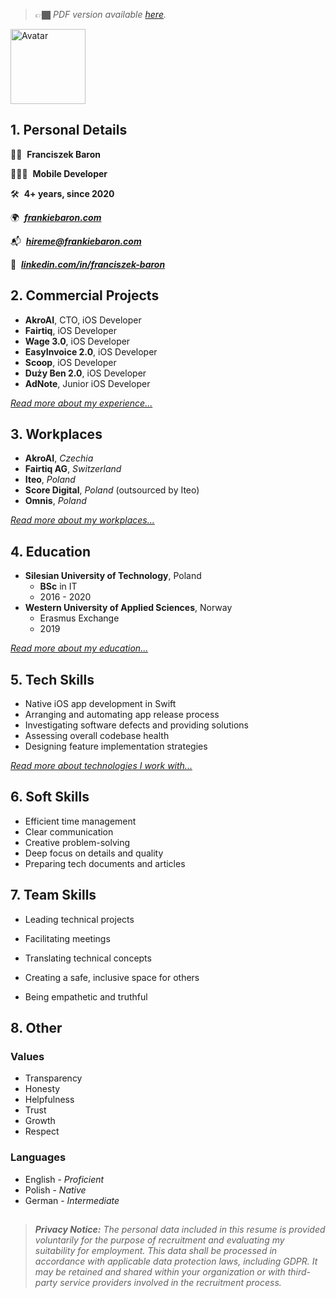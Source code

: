   <!-- STRIP-BEGIN -->
> 👉🏿 _PDF version available [here](https://frankiebaron.com/resume/resume.pdf)._ 
<!-- STRIP-END -->

<img width="120" alt="Avatar" src="https://github.com/user-attachments/assets/fc15304b-384d-42aa-b886-5b44d9bbdb7d">

## 1. Personal Details

✌🏿  **Franciszek Baron**

👨🏿‍💻  **Mobile Developer** 

🛠️  **4+ years, since 2020**

🌍  [**_frankiebaron.com_**](http://frankiebaron.com)

📬  [**_hireme@frankiebaron.com_**](mailto:hireme@frankiebaron.com)

💼  [**_linkedin.com/in/franciszek-baron_**](http://linkedin.com/in/franciszek-baron)

## 2. Commercial Projects

- **AkroAI**, CTO, iOS Developer
- **Fairtiq**, iOS Developer
- **Wage 3.0**, iOS Developer
- **EasyInvoice 2.0**, iOS Developer
- **Scoop**, iOS Developer
- **Duży Ben 2.0**, iOS Developer
- **AdNote**, Junior iOS Developer

[_Read more about my experience..._](./Details/CommercialProjects.md)
  
## 3. Workplaces

- **AkroAI**, *Czechia*
- **Fairtiq AG**, *Switzerland*
- **Iteo**, *Poland*
- **Score Digital**, *Poland* (outsourced by Iteo)
- **Omnis**, *Poland*

[_Read more about my workplaces..._](./Details/Workplaces.md)

## 4. Education

- **Silesian University of Technology**, Poland
    - **BSc** in IT
    - 2016 - 2020
- **Western University of Applied Sciences**, Norway
    - Erasmus Exchange
    - 2019

[_Read more about my education..._](./Details/Education.md)

## 5. Tech Skills

- Native iOS app development in Swift
- Arranging and automating app release process
- Investigating software defects and providing solutions
- Assessing overall codebase health
- Designing feature implementation strategies

[_Read more about technologies I work with..._](./Details/TechSkills.md)


## 6. Soft Skills

- Efficient time management
- Clear communication
- Creative problem-solving
- Deep focus on details and quality
- Preparing tech documents and articles
  <!-- [_Read more..._](./Details/SoftSkills.md) -->

## 7. Team Skills

- Leading technical projects
- Facilitating meetings
- Translating technical concepts
- Creating a safe, inclusive space for others
- Being empathetic and truthful

  <!-- [_Read more..._](./Details/TeamSkills.md)  -->

## 8. Other

### Values

- Transparency
- Honesty
- Helpfulness
- Trust
- Growth
- Respect

### Languages

- English - _Proficient_
- Polish - _Native_
- German - _Intermediate_

##  

> **_Privacy Notice:_** _The personal data included in this resume is provided voluntarily for the purpose of recruitment and evaluating my suitability for employment. This data shall be processed in accordance with applicable data protection laws, including GDPR. It may be retained and shared within your organization or with third-party service providers involved in the recruitment process._
